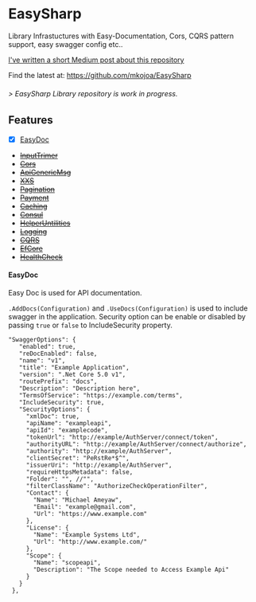 # EasySharp
Library Infrastuctures with Easy-Documentation, Cors, CQRS pattern support, easy swagger config etc..

   [I've written a short Medium post about this repository](https://medium.com)
   
Find the latest at: https://github.com/mkojoa/EasySharp

###### > EasySharp Library repository is work in progress.

## Features
- [x] [EasyDoc](#EasyDoc)
- [~~InputTrimer~~](#InputTrimer)
- [~~Cors~~](#Cors)
- [~~ApiGenericMsg~~](#ApiGenericMsg)
- [~~XXS~~](#XXS)
- [~~Pagination~~](#Pagination)
- [~~Payment~~](#Payment)
- [~~Caching~~](#Caching)
- [~~Consul~~](#Consul)
- [~~HelperUntilities~~](#HelperUntilities)
- [~~Logging~~](#Logging)
- [~~CQRS~~](#CQRS)
- [~~EfCore~~](#EfCore)
- [~~HealthCheck~~](#HealthCheck)
      
#### EasyDoc
Easy Doc is used for API documentation.

`.AddDocs(Configuration)` and `.UseDocs(Configuration)` is used to include swagger in the application.
 Security option can be enable or disabled by passing `true` or `false` to IncludeSecurity property.
 
 ```
"SwaggerOptions": {
    "enabled": true,
    "reDocEnabled": false,
    "name": "v1",
    "title": "Example Application",
    "version": ".Net Core 5.0 v1",
    "routePrefix": "docs",
    "Description": "Description here",
    "TermsOfService": "https://example.com/terms",
    "IncludeSecurity": true,
    "SecurityOptions": {
      "xmlDoc": true,
      "apiName": "exampleapi",
      "apiId": "examplecode",
      "tokenUrl": "http://example/AuthServer/connect/token",
      "authorityURL": "http://example/AuthServer/connect/authorize",
      "authority": "http://example/AuthServer",
      "clientSecret": "PeRstRe*$^",
      "issuerUri": "http://example/AuthServer",
      "requireHttpsMetadata": false,
      "Folder": "", //"",
      "filterClassName": "AuthorizeCheckOperationFilter",
      "Contact": {
        "Name": "Michael Ameyaw",
        "Email": "example@gmail.com",
        "Url": "https://www.example.com"
      },
      "License": {
        "Name": "Example Systems Ltd",
        "Url": "http://www.example.com/"
      },
      "Scope": {
        "Name": "scopeapi",
        "Description": "The Scope needed to Access Example Api"
      }
    }
  },
```
